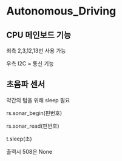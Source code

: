 # Autonomous_Driving

<h2>CPU 메인보드 기능</h2>
<p>죄측 2,3,12,13번 사용 가능</p>
<p>우측 I2C = 통신 기능</p>

<h2>초음파 센서</h2>
<p>약간의 텀을 위해 sleep 필요</p>
<p>rs.sonar_begin(핀번호)</p>
<p>rs.sonar_read(핀번호)</p>
<p>t.sleep(초)</p>
<p>출력시 508은 None</p>
